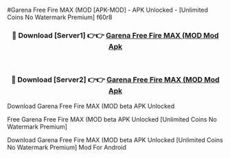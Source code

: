 #Garena Free Fire MAX (MOD [APK-MOD] - APK Unlocked - [Unlimited Coins No Watermark Premium] f60r8



<div align="center">

<h3>🔴 Download [Server1] 👉👉 <a href="https://momento.my/?title=Garena_Free_Fire_MAX_(MOD">Garena Free Fire MAX (MOD Mod Apk</a></h3><br>

<h3>🔴 Download [Server2] 👉👉 <a href="https://momento.my/?title=Garena_Free_Fire_MAX_(MOD">Garena Free Fire MAX (MOD Mod Apk</a></h3>
</div>



Download Garena Free Fire MAX (MOD beta APK Unlocked

Free Garena Free Fire MAX (MOD beta APK Unlocked [Unlimited Coins No Watermark Premium]

Download Garena Free Fire MAX (MOD beta APK Unlocked [Unlimited Coins No Watermark Premium] Mod For Android
